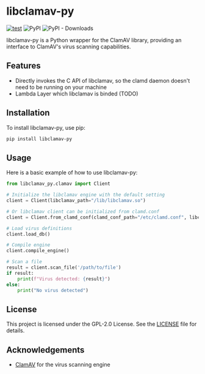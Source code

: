 # libclamav-py

[![test](https://github.com/tkasuz/libclamav-py/actions/workflows/test.yaml/badge.svg)](https://github.com/tkasuz/libclamav-py/actions/workflows/test.yaml)
![PyPI](https://img.shields.io/pypi/v/PACKAGE?label=pypi%20libclamav-py)
![PyPI - Downloads](https://img.shields.io/pypi/dm/libclamav-py)

libclamav-py is a Python wrapper for the ClamAV library, providing an interface to ClamAV's virus scanning capabilities.

## Features
- Directly invokes the C API of libclamav, so the clamd daemon doesn't need to be running on your machine
- Lambda Layer which libclamav is binded (TODO)

## Installation

To install libclamav-py, use pip:

```sh
pip install libclamav-py
```

## Usage

Here is a basic example of how to use libclamav-py:

```python
from libclamav_py.clamav import Client

# Initialize the libclamav engine with the default setting
client = Client(libclamav_path="/lib/libclamav.so")

# Or libclamav client can be initialized from clamd.conf
client = Client.from_clamd_conf(clamd_conf_path="/etc/clamd.conf", libclamav_path="/lib/libclamav.so")
```

```python
# Load virus definitions
client.load_db()

# Compile engine
client.compile_engine()

# Scan a file
result = client.scan_file('/path/to/file')
if result:
    print(f"Virus detected: {result}")
else:
    print("No virus detected")
```

## License
This project is licensed under the GPL-2.0 License. See the [LICENSE](LICENSE) file for details.

## Acknowledgements

- [ClamAV](https://www.clamav.net/) for the virus scanning engine
